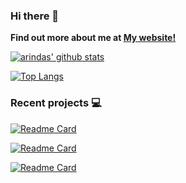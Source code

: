 ### Hi there 👋

**Find out more about me at [My website!](https://korigamik.github.io/korigamik/)**

[![arindas' github stats](https://github-readme-stats-chi-tan.vercel.app/api?username=korigamik&include_all_commits=true&show_icons=true&hide_title=true&hide_border=true&theme=dark)](https://github.com/korigamik)

[![Top Langs](https://github-readme-stats-chi-tan.vercel.app/api/top-langs/?username=korigamik&langs_count=10&layout=compact&theme=dark&hide_border=true)](https://github.com/korigamik)

<!--
**KorigamiK/korigamik** is a ✨ _special_ ✨ repository because its `README.md` (this file) appears on your GitHub profile.

Here are some ideas to get you started:

- 🔭 I’m currently working on ...
- 🌱 I’m currently learning ...
- 👯 I’m looking to collaborate on ...
- 🤔 I’m looking for help with ...
- 💬 Ask me about ...
- 📫 How to reach me: ...
- 😄 Pronouns: ...
- ⚡ Fun fact: ...
-->

### Recent projects :computer:
[![Readme Card](https://github-readme-stats-chi-tan.vercel.app/api/pin/?username=korigamik&repo=mangu&theme=dark&hide_border=true)](https://github.com/korigamik/mangu)

[![Readme Card](https://github-readme-stats-chi-tan.vercel.app/api/pin/?username=korigamik&repo=media-tools&theme=dark&hide_border=true)](https://github.com/korigamik/media-tools)

[![Readme Card](https://github-readme-stats-chi-tan.vercel.app/api/pin/?username=korigamik&repo=kickassanime-downloader&theme=dark&hide_border=true)](https://github.com/korigamik/kickassanime-downloader)
